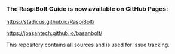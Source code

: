 ### The RaspiBolt Guide is now available on GitHub Pages:
https://stadicus.github.io/RaspiBolt/

https://jbasantech.github.io/basanbolt/

This repository contains all sources and is used for Issue tracking.

